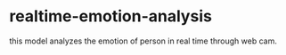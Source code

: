 # realtime-emotion-analysis
this model analyzes the emotion of person in real time through web cam.
